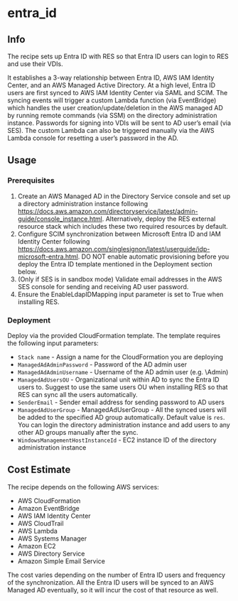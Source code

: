 # entra_id

## Info

The recipe sets up Entra ID with RES so that Entra ID users can login to RES and use their VDIs. 

It establishes a 3-way relationship between Entra ID, AWS IAM Identity Center, and an AWS Managed Active Directory. At a high level, Entra ID users are first synced to AWS IAM Identity Center via SAML and SCIM. The syncing events will trigger a custom Lambda function (via EventBridge) which handles the user creation/update/deletion in the AWS managed AD by running remote commands (via SSM) on the directory administration instance. Passwords for signing into VDIs will be sent to AD user’s email (via SES). The custom Lambda can also be triggered manually via the AWS Lambda console for resetting a user’s password in the AD.

## Usage

### Prerequisites
1. Create an AWS Managed AD in the Directory Service console and set up a directory administration instance following https://docs.aws.amazon.com/directoryservice/latest/admin-guide/console_instance.html. Alternatively, deploy the RES external resource stack which includes these two required resources by default.
2. Configure SCIM synchronization between Microsoft Entra ID and IAM Identity Center following https://docs.aws.amazon.com/singlesignon/latest/userguide/idp-microsoft-entra.html. DO NOT enable automatic provisioning before you deploy the Entra ID template mentioned in the Deployment section below.
3. (Only if SES is in sandbox mode) Validate email addresses in the AWS SES console for sending and receiving AD user password.
4. Ensure the EnableLdapIDMapping input parameter is set to True when installing RES.
### Deployment

Deploy via the provided CloudFormation template. The template requires the following input parameters:
* `Stack name` - Assign a name for the CloudFormation you are deploying
* `ManagedAdAdminPassword` - Password of the AD admin user
* `ManagedAdAdminUsername` - Username of the AD admin user (e.g. <NetBIOS-name>\Admin)
* `ManagedAdUsersOU` - Organizational unit within AD to sync the Entra ID users to. Suggest to use the same users OU when installing RES so that RES can sync all the users automatically.
* `SenderEmail` - Sender email address for sending password to AD users
* `ManagedAdUserGroup` - ManagedAdUserGroup - All the synced users will be added to the specified AD group automatically. Default value is `res`. You can login the directory administration instance and add users to any other AD groups manually after the sync.
* `WindowsManagementHostInstanceId` - EC2 instance ID of the directory administration instance

## Cost Estimate
The recipe depends on the following AWS services:
- AWS CloudFormation
- Amazon EventBridge
- AWS IAM Identity Center
- AWS CloudTrail
- AWS Lambda
- AWS Systems Manager 
- Amazon EC2
- AWS Directory Service
- Amazon Simple Email Service

The cost varies depending on the number of Entra ID users and frequency of the synchronization. All the Entra ID users will be synced to an AWS Managed AD eventually, so it will incur the cost of that resource as well.